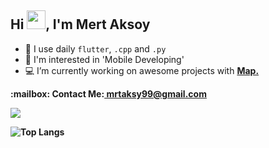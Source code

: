 ## Hi <img src="https://media.giphy.com/media/hvRJCLFzcasrR4ia7z/giphy.gif" width="30" height="30">, I'm Mert Aksoy

- 🚀 I use daily ```flutter```, ```.cpp``` and ```.py```
- 🤔 I'm interested in 'Mobile Developing'
- 💻 I’m currently working on awesome projects with <a href="https://github.com/map-apps"><strong>Map.</strong></a>
<p><b>:mailbox: Contact Me:<b><a href="mailto:mrtaksy99@gmail.com"> mrtaksy99@gmail.com<a><p>
  
  <img src="https://skillicons.dev/icons?i=py,c,cpp,flutter,kotlin,firebase,androidstudio">
  
 
![Top Langs](https://github-readme-stats.vercel.app/api/top-langs/?username=mertaksoyy&layout=compact&theme=blueberry&count_private=true&hide_border=true&hide=javascript,c,cmake,shaderlab,html,css,hlsl,jupyter%20notebook)
